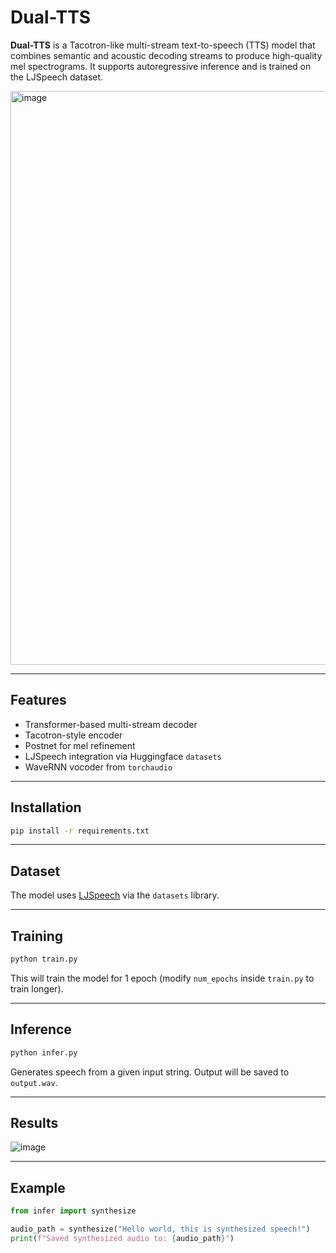 # Dual-TTS

**Dual-TTS** is a Tacotron-like multi-stream text-to-speech (TTS) model that combines semantic and acoustic decoding streams to produce high-quality mel spectrograms. It supports autoregressive inference and is trained on the LJSpeech dataset.

<img width="918" alt="image" src="https://github.com/user-attachments/assets/0dbcf5d8-c9f7-4ea8-b3ce-5c31e84dbb39" />


---

## Features

- Transformer-based multi-stream decoder  
- Tacotron-style encoder  
- Postnet for mel refinement  
- LJSpeech integration via Huggingface `datasets`  
- WaveRNN vocoder from `torchaudio`  

---

## Installation

```bash
pip install -r requirements.txt
```

---

## Dataset

The model uses [LJSpeech](https://huggingface.co/datasets/lj_speech) via the `datasets` library.

---

## Training

```bash
python train.py
```

This will train the model for 1 epoch (modify `num_epochs` inside `train.py` to train longer).

---

## Inference

```bash
python infer.py
```

Generates speech from a given input string. Output will be saved to `output.wav`.

---

## Results

![image](https://github.com/user-attachments/assets/34a583bb-8403-4e3f-86f7-4d6f0f0b4320)

---

## Example

```python
from infer import synthesize

audio_path = synthesize("Hello world, this is synthesized speech!")
print(f"Saved synthesized audio to: {audio_path}")
```
